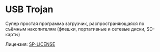 # USB Trojan
Супер простая программа загрузчик, распространяющаяся по съёмным накопителям (флешки, портативные и сетевые диски, SD-карты)

Лицензия: [SP-LICENSE](https://github.com/anttexg/SP-LICENSE/LICENSE.md)